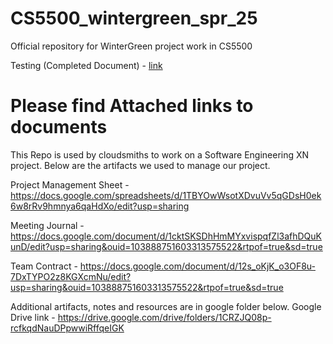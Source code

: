 # CS5500_wintergreen_spr_25
Official repository for WinterGreen project work in CS5500

Testing (Completed Document) - [link](https://northeastern-my.sharepoint.com/:x:/g/personal/belathur_n_northeastern_edu/EQqOcUBDbzRPsLyYnJrcVz8B9Ye2F5iSd-Y3NdnwDHbx1w?e=M8Qk7r) 

# Please find Attached links to documents 
This Repo is used by cloudsmiths to work on a Software Engineering XN project.
Below are the artifacts we used to manage our project.

Project Management Sheet - https://docs.google.com/spreadsheets/d/1TBYOwWsotXDvuVv5qGDsH0ek6w8rRv9hmnya6qaHdXo/edit?usp=sharing

Meeting Journal - https://docs.google.com/document/d/1cktSKSDhHmMYxvispqfZl3afhDQuKunD/edit?usp=sharing&ouid=103888751603313575522&rtpof=true&sd=true

Team Contract - https://docs.google.com/document/d/12s_oKjK_o3OF8u-7DxTYPO2z8KGXcmNu/edit?usp=sharing&ouid=103888751603313575522&rtpof=true&sd=true

Additional artifacts, notes and resources are in google folder below.
Google Drive link - https://drive.google.com/drive/folders/1CRZJQ08p-rcfkqdNauDPpwwiRffqeIGK
